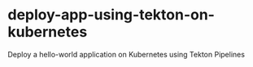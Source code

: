# deploy-app-using-tekton-on-kubernetes
Deploy a hello-world application on Kubernetes using Tekton Pipelines
